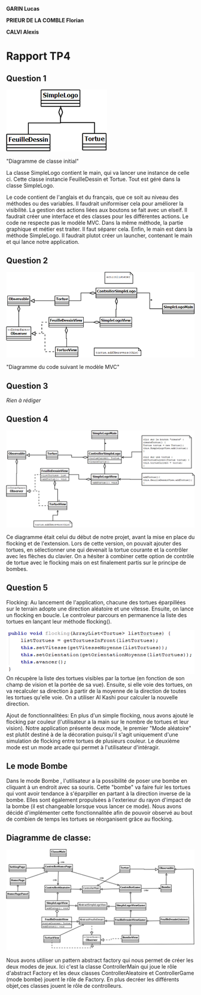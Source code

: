 **GARIN Lucas**

**PRIEUR DE LA COMBLE Florian**

**CALVI Alexis**

# Rapport TP4

## Question 1
![IMAGE](images/tp4.png)

"Diagramme de classe initial"

La classe SimpleLogo contient le main, qui va lancer une instance de celle ci.
Cette classe instancie FeuilleDessin et Tortue.
Tout est géré dans la classe SimpleLogo.

Le code contient de l'anglais et du français, que ce soit au niveau des méthodes ou des variables.
Il faudrait uniformiser cela pour améliorer la visibilité.
La gestion des actions liées aux boutons se fait avec un elseif. Il faudrait créer une interface et des classes pour les 
différentes actions.
Le code ne respecte pas le modèle MVC. Dans la même méthode, la partie graphique et métier est traiter. Il faut séparer cela.
Enfin, le main est dans la méthode SimpleLogo. Il faudrait plutot créer un launcher, contenant le main et qui lance notre
application.

## Question 2
![IMAGE](images/tp4_2.png)

"Diagramme du code suivant le modèle MVC"

## Question 3
*Rien à rédiger*

## Question 4
![IMAGE](images/tp4_4.png)

Ce diagramme était celui du début de notre projet, avant la mise en place du flocking et de l'extension. Lors de cette version, on pouvait ajouter des tortues, en sélectionner une qui devenait la tortue courante et la contrôler avec les flèches du clavier. On a hésiter à combiner cette option de contrôle de tortue avec le flocking mais on est finalement partis sur le principe de bombes. 


## Question 5

Flocking:
Au lancement de l'application, chacune des tortues éparpillées sur le terrain adopte une direction aléatoire et une vitesse. Ensuite, on lance un flocking en boucle. Le controleur parcours en permanence la liste des tortues en lançant leur méthode flocking().

![IMAGE](images/flocking.png)
On récupère la liste des tortues visibles par la tortue (en fonction de son champ de vision et la portée de sa vue). Ensuite, si elle voie des tortues, on va recalculer sa direction à partir de la moyenne de la direction de toutes les tortues qu'elle voie. On a utiliser Al Kashi pour calculer la nouvelle direction. 

Ajout de fonctionnalitées:
En plus d'un simple flocking, nous avons ajouté le flocking par couleur (l'utilisateur a la main sur le nombre de tortues et leur vision).
Notre application présente deux mode, le premier "Mode aléatoire" est plutôt destiné à de la décoration puisqu'il s'agit uniquement d'une simulation de flocking entre tortues de plusieurs couleur. Le deuxième mode est un mode arcade qui permet à l'utilisateur d'intéragir.

## Le mode Bombe

Dans le mode Bombe , l'utilisateur a la possibilité de poser une bombe en cliquant à un endroit avec sa souris. Cette "bombe" va faire fuir les tortues qui vont avoir tendance à s'éparpiller en partant à la direction inverse de la bombe. Elles sont également propulsées à l'exterieur du rayon d'impact de la bombe (il est changeable lorsque vous lancer ce mode). Nous avons décidé d'implémenter cette fonctionnalitée afin de pouvoir observé au bout de combien de temps les tortues se réorganisent grâce au flocking.


## Diagramme de classe:

![IMAGE](images/uml.png)

Nous avons utiliser un pattern abstract factory qui nous permet de créer les deux modes de jeux. Ici c'est la classe ControllerMain qui joue le rôle d'abstract Factory et les deux classes ControllerAleatoire et ControllerGame (mode bombe) jouent le rôle de Factory. En plus decréer les différents objet,ces classes jouent le rôle de controlleurs. 








